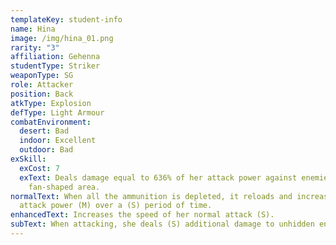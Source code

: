```yaml
---
templateKey: student-info
name: Hina
image: /img/hina_01.png
rarity: "3"
affiliation: Gehenna
studentType: Striker
weaponType: SG
role: Attacker
position: Back
atkType: Explosion
defType: Light Armour
combatEnvironment:
  desert: Bad
  indoor: Excellent
  outdoor: Bad
exSkill:
  exCost: 7
  exText: Deals damage equal to 636% of her attack power against enemies within a
    fan-shaped area.
normalText: When all the ammunition is depleted, it reloads and increases the
  attack power (M) over a (S) period of time.
enhancedText: Increases the speed of her normal attack (S).
subText: When attacking, she deals (S) additional damage to unhidden enemies.
---
```

